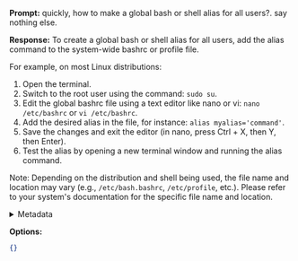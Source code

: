 **Prompt:**
quickly, how to make a global bash or shell alias for all users?. say nothing else.

**Response:**
To create a global bash or shell alias for all users, add the alias command to the system-wide bashrc or profile file.

For example, on most Linux distributions:

1. Open the terminal.
2. Switch to the root user using the command: `sudo su`.
3. Edit the global bashrc file using a text editor like nano or vi: `nano /etc/bashrc` or `vi /etc/bashrc`.
4. Add the desired alias in the file, for instance: `alias myalias='command'`.
5. Save the changes and exit the editor (in nano, press Ctrl + X, then Y, then Enter).
6. Test the alias by opening a new terminal window and running the alias command.

Note: Depending on the distribution and shell being used, the file name and location may vary (e.g., `/etc/bash.bashrc`, `/etc/profile`, etc.). Please refer to your system's documentation for the specific file name and location.

<details><summary>Metadata</summary>

- Duration: 7200 ms
- Datetime: 2023-07-13T16:21:09.394950
- Model: gpt-3.5-turbo-0613

</details>

**Options:**
```json
{}
```

